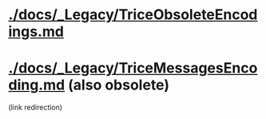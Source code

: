 # [./docs/_Legacy/TriceObsoleteEncodings.md](../docs/_Legacy/TriceObsoleteyEncodings.md)

# [./docs/_Legacy/TriceMessagesEncoding.md](../docs/_Legacy/TriceMessagesEncoding.md) (also obsolete)

(link redirection)